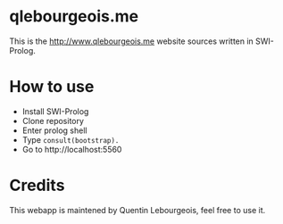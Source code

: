 # qlebourgeois.me

This is the http://www.qlebourgeois.me website sources written in SWI-Prolog.

# How to use

* Install SWI-Prolog
* Clone repository
* Enter prolog shell
* Type `consult(bootstrap).`
* Go to http://localhost:5560

# Credits

This webapp is maintened by Quentin Lebourgeois, feel free to use it.
